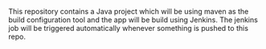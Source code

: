 This repository contains a Java project which will be using maven as the build configuration tool and the app will be build using Jenkins. The jenkins job will be triggered automatically whenever something is pushed to this repo.
